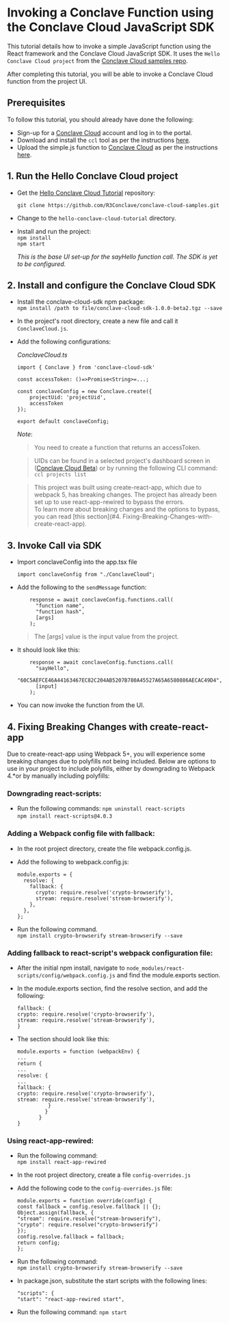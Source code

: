 # Invoking a Conclave Function using the Conclave Cloud JavaScript SDK

This tutorial details how to invoke a simple JavaScript function using the React framework and the Conclave Cloud 
JavaScript SDK. It uses the `Hello Conclave Cloud project` from the [Conclave Cloud samples repo](https://github.com/R3Conclave/conclave-cloud-samples/).

After completing this tutorial, you will be able to invoke a Conclave Cloud function from the project UI.

## Prerequisites

To follow this tutorial, you should already have done the following:

- Sign-up for a [Conclave Cloud](https://www.conclave.cloud/) account and log in to the portal.
- Download and install the `ccl` tool as per the instructions [here](index.md).
- Upload the simple.js function to [Conclave Cloud](https://www.conclave.cloud/) as per the instructions [here](creating-your-first-function.md).

## 1. Run the Hello Conclave Cloud project

* Get the [Hello Conclave Cloud Tutorial](https://github.com/R3Conclave/conclave-cloud-samples/) repository:

  ```
  git clone https://github.com/R3Conclave/conclave-cloud-samples.git
  ```

* Change to the `hello-conclave-cloud-tutorial` directory.

* Install and run the project:  
  `npm install`  
  `npm start`

  _This is the base UI set-up for the sayHello function call. The SDK is yet to be configured._

## 2. Install and configure the Conclave Cloud SDK

* Install the conclave-cloud-sdk npm package:  
  `npm install /path to file/conclave-cloud-sdk-1.0.0-beta2.tgz --save`

* In the project's root directory, create a new file and call it `ConclaveCloud.js`. 

* Add the following configurations:

  _ConclaveCloud.ts_   
   ```
   import { Conclave } from 'conclave-cloud-sdk'

   const accessToken: ()=>Promise<String>=...;

   const conclaveConfig = new Conclave.create({
       projectUid: 'projectUid',
       accessToken
   });

   export default conclaveConfig;
   ```

  _Note_:
   > You need to create a function that returns an accessToken.

   > UIDs can be found in a selected project's dashboard screen in ([Conclave Cloud Beta](https://www.conclave.cloud/)) or by running the following CLI command: `ccl projects list`

   > This project was built using create-react-app, which due to webpack 5, has breaking changes. The project has already been set up to use react-app-rewired to bypass the errors.  
   > To learn more about breaking changes and the options to bypass, you can read [this section](#4. Fixing-Breaking-Changes-with-create-react-app).

## 3. Invoke Call via SDK

* Import conclaveConfig into the app.tsx file
  ```
  import conclaveConfig from "./ConclaveCloud";
  ```

* Add the following to the `sendMessage` function:
  ```
      response = await conclaveConfig.functions.call(
        "function name",
        "function hash",
        [args]
      );
  ```

  > The [args] value is the input value from the project.

* It should look like this:
  ```
      response = await conclaveConfig.functions.call(
        "sayHello",
        "60C5AEFCE46A44163467EC82C204AB5207B780A45527A65A6580886AECAC49D4",
        [input]
      );
  ```

* You can now invoke the function from the UI.

## 4. Fixing Breaking Changes with create-react-app

Due to create-react-app using Webpack 5+, you will experience some breaking changes due to polyfills not being included.
Below are options to use in your project to include polyfills, either by downgrading to Webpack 4.\*or by manually
including polyfills:

### Downgrading react-scripts:

* Run the following commands:
  `npm uninstall react-scripts`  
  `npm install react-scripts@4.0.3`

### Adding a Webpack config file with fallback:

* In the root project directory, create the file webpack.config.js. 
* Add the following to webpack.config.js:
  ```
  module.exports = {
    resolve: {
      fallback: {
        crypto: require.resolve('crypto-browserify'),
        stream: require.resolve('stream-browserify'),
      },
    },
  };
  ```

* Run the following command.  
  `npm install crypto-browserify stream-browserify --save`

### Adding fallback to react-script's webpack configuration file:

* After the initial npm install, navigate to `node_modules/react-scripts/config/webpack.config.js` and find the 
  module.exports section.  

* In the module.exports section, find the resolve section, and add the following:
  ```
  fallback: {
  crypto: require.resolve('crypto-browserify'),
  stream: require.resolve('stream-browserify'),
  }
  ```

* The section should look like this:
  ```
  module.exports = function (webpackEnv) {
  ...
  return {
  ...
  resolve: {
  ...
  fallback: {
  crypto: require.resolve('crypto-browserify'),
  stream: require.resolve('stream-browserify'),
            }
           }
         }
  }
  ```

### Using react-app-rewired:

* Run the following command:  
  `npm install react-app-rewired`

* In the root project directory, create a file `config-overrides.js`  

* Add the following code to the `config-overrides.js` file:
  ```
  module.exports = function override(config) {
  const fallback = config.resolve.fallback || {};
  Object.assign(fallback, {
  "stream": require.resolve("stream-browserify"),
  "crypto": require.resolve("crypto-browserify")
  });
  config.resolve.fallback = fallback;
  return config;
  };
  ```

* Run the following command:  
  `npm install crypto-browserify stream-browserify --save`  

* In package.json, substitute the start scripts with the following lines:
  ```
  "scripts": {
  "start": "react-app-rewired start",
  ```

* Run the following command:
  `npm start`
